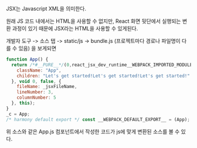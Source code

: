 JSX는 Javascript XML을 의미한다.

원래 JS 코드 내에서는 HTML을 사용할 수 없지만,
React 화면 뒷단에서 실행되는 변환 과정이 있기 때문에 JSX라는 HTML을 사용할 수 있게된다.

개발자 도구 -> 소스 탭 -> static/js -> bundle.js (프로젝트마다 경로나 파일명이 다를 수 있음) 을 보게되면

```javascript
function App() {
  return /*#__PURE__*/(0,react_jsx_dev_runtime__WEBPACK_IMPORTED_MODULE_0__.jsxDEV)("div", {
    className: "App",
    children: "Let's get started!Let's get started!Let's get started!"
  }, void 0, false, {
    fileName: _jsxFileName,
    lineNumber: 3,
    columnNumber: 5
  }, this);
}
_c = App;
/* harmony default export */ const __WEBPACK_DEFAULT_EXPORT__ = (App); 
```

위 소스와 같은 App.js 컴포넌트에서 작성한 코드가 js에 맞게 변환된 소스를 볼 수 있다.
